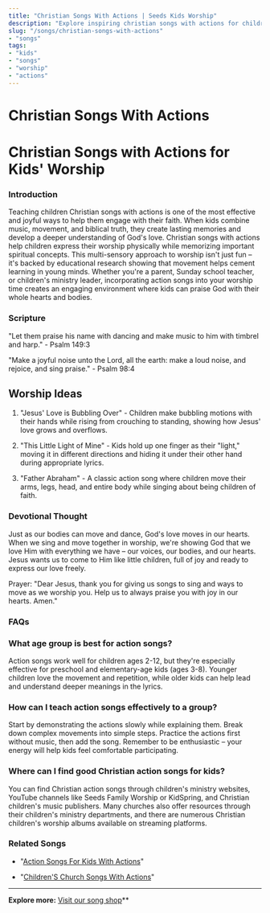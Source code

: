 ```yaml
---
title: "Christian Songs With Actions | Seeds Kids Worship"
description: "Explore inspiring christian songs with actions for children's worship and faith development. Biblical music resources for families and ministry."
slug: "/songs/christian-songs-with-actions"
- "songs"
tags:
- "kids"
- "songs"
- "worship"
- "actions"
---
```


# Christian Songs With Actions

# Christian Songs with Actions for Kids' Worship

### Introduction
Teaching children Christian songs with actions is one of the most effective and joyful ways to help them engage with their faith. When kids combine music, movement, and biblical truth, they create lasting memories and develop a deeper understanding of God's love. Christian songs with actions help children express their worship physically while memorizing important spiritual concepts. This multi-sensory approach to worship isn't just fun – it's backed by educational research showing that movement helps cement learning in young minds. Whether you're a parent, Sunday school teacher, or children's ministry leader, incorporating action songs into your worship time creates an engaging environment where kids can praise God with their whole hearts and bodies.

### Scripture
"Let them praise his name with dancing and make music to him with timbrel and harp." - Psalm 149:3

"Make a joyful noise unto the Lord, all the earth: make a loud noise, and rejoice, and sing praise." - Psalm 98:4

## Worship Ideas
1. "Jesus' Love is Bubbling Over" - Children make bubbling motions with their hands while rising from crouching to standing, showing how Jesus' love grows and overflows.

2. "This Little Light of Mine" - Kids hold up one finger as their "light," moving it in different directions and hiding it under their other hand during appropriate lyrics.

3. "Father Abraham" - A classic action song where children move their arms, legs, head, and entire body while singing about being children of faith.

### Devotional Thought
Just as our bodies can move and dance, God's love moves in our hearts. When we sing and move together in worship, we're showing God that we love Him with everything we have – our voices, our bodies, and our hearts. Jesus wants us to come to Him like little children, full of joy and ready to express our love freely.

Prayer: "Dear Jesus, thank you for giving us songs to sing and ways to move as we worship you. Help us to always praise you with joy in our hearts. Amen."

### FAQs

### What age group is best for action songs?
Action songs work well for children ages 2-12, but they're especially effective for preschool and elementary-age kids (ages 3-8). Younger children love the movement and repetition, while older kids can help lead and understand deeper meanings in the lyrics.

### How can I teach action songs effectively to a group?
Start by demonstrating the actions slowly while explaining them. Break down complex movements into simple steps. Practice the actions first without music, then add the song. Remember to be enthusiastic – your energy will help kids feel comfortable participating.

### Where can I find good Christian action songs for kids?
You can find Christian action songs through children's ministry websites, YouTube channels like Seeds Family Worship or KidSpring, and Christian children's music publishers. Many churches also offer resources through their children's ministry departments, and there are numerous Christian children's worship albums available on streaming platforms.

### Related Songs

- "[Action Songs For Kids With Actions](/songs/action-songs-for-kids-with-actions/)"

- "[Children'S Church Songs With Actions](/songs/children-s-church-songs-with-actions/)"

---

**Explore more:** [Visit our song shop](https://seedskidsworship.com/shop)**

<!-- Schema Markup -->
<script type="application/ld+json">
{
  "@context": "https://schema.org",
  "@type": "MusicRecording",
  "name": "Christian Songs With Actions",
  "byArtist": {
    "@type": "MusicGroup",
    "name": "Seeds Kids Worship"
  },
  "isFamilyFriendly": true,
  "url": "https://seedskidsworship.com/songs/christian-songs-with-actions/"
}
</script>